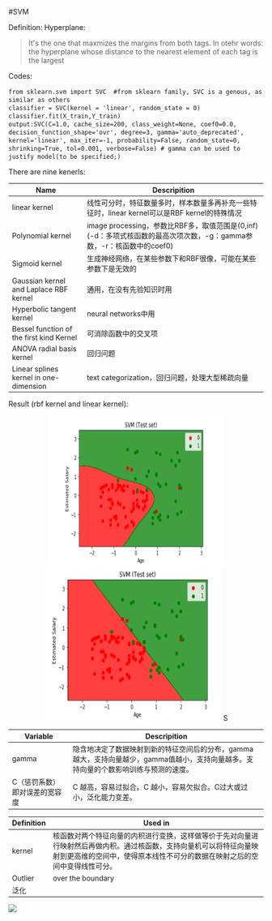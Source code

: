#SVM

Definition: Hyperplane:
>It's the one that maxmizes the margins from both tags. In otehr words: the hyperplane whose distance to the nearest
element of each tag is the largest


Codes:
```
from sklearn.svm import SVC  #from sklearn family, SVC is a genous, as similar as others
classifier = SVC(kernel = 'linear', random_state = 0)
classifier.fit(X_train,Y_train)
output:SVC(C=1.0, cache_size=200, class_weight=None, coef0=0.0,
decision_function_shape='ovr', degree=3, gamma='auto_deprecated',
kernel='linear', max_iter=-1, probability=False, random_state=0,
shrinking=True, tol=0.001, verbose=False) # gamma can be used to justify model(to be specified;)

```
There are nine kenerls:

Name|Descripition
-|-
linear kernel|线性可分时，特征数量多时，样本数量多再补充一些特征时，linear kernel可以是RBF kernel的特殊情况
Polynomial kernel|image processing，参数比RBF多，取值范围是(0,inf)(-d：多项式核函数的最高次项次数，-g：gamma参数，-r：核函数中的coef0)
Sigmoid kernel|生成神经网络，在某些参数下和RBF很像，可能在某些参数下是无效的
Gaussian kernel and Laplace RBF kernel |通用，在没有先验知识时用	
Hyperbolic tangent kernel|neural networks中用
Bessel function of the first kind Kernel|可消除函数中的交叉项	
ANOVA radial basis kernel|回归问题
Linear splines kernel in one-dimension|text categorization，回归问题，处理大型稀疏向量

Result (rbf kernel and linear kernel):
<center>
    <img src="SVM rbf kernel.png"  width = "350" height = "300")/> <img src="SVM linear kernel.png" width = "350" height = "300")/>
S
</center>

Variable | Descripition
-|-
gamma|隐含地决定了数据映射到新的特征空间后的分布，gamma越大，支持向量越少，gamma值越小，支持向量越多。支持向量的个数影响训练与预测的速度。
 C（惩罚系数）即对误差的宽容度|C 越高，容易过拟合。C 越小，容易欠拟合。C过大或过小，泛化能力变差。


Definition | Used in
-|-
kernel|核函数对两个特征向量的内积进行变换，这样做等价于先对向量进行映射然后再做内积。通过核函数，支持向量机可以将特征向量映射到更高维的空间中，使得原本线性不可分的数据在映射之后的空间中变得线性可分。
Outlier | over the boundary
泛化|




![](https://github.com/Avik-Jain/100-Days-Of-ML-Code/raw/master/Info-graphs/Day%2012.jpg)












